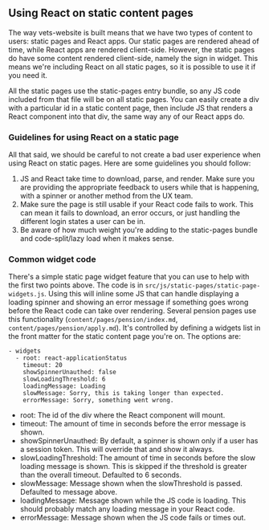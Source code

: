 ## Using React on static content pages

The way vets-website is built means that we have two types of content to users: static pages and React apps. Our static pages are rendered ahead of time, while React apps are rendered client-side. However, the static pages do have some content rendered client-side, namely the sign in widget. This means we're including React on all static pages, so it is possible to use it if you need it.

All the static pages use the static-pages entry bundle, so any JS code included from that file will be on all static pages. You can easily create a div with a particular id in a static content page, then include JS that renders a React component into that div, the same way any of our React apps do.

### Guidelines for using React on a static page

All that said, we should be careful to not create a bad user experience when using React on static pages. Here are some guidelines you should follow:

1. JS and React take time to download, parse, and render. Make sure you are providing the appropriate feedback to users while that is happening, with a spinner or another method from the UX team.
2. Make sure the page is still usable if your React code fails to work. This can mean it fails to download, an error occurs, or just handling the different login states a user can be in.
3. Be aware of how much weight you're adding to the static-pages bundle and code-split/lazy load when it makes sense.

### Common widget code

There's a simple static page widget feature that you can use to help with the first two points above. The code is in `src/js/static-pages/static-page-widgets.js`. Using this will inline some JS that can handle displaying a loading spinner and showing an error message if something goes wrong before the React code can take over rendering. Several pension pages use this functionality (`content/pages/pension/index.md`, `content/pages/pension/apply.md`). It's controlled by defining a widgets list in the front matter for the static content page you're on. The options are:

```
- widgets
  - root: react-applicationStatus
    timeout: 20
    showSpinnerUnauthed: false
    slowLoadingThreshold: 6
    loadingMessage: Loading
    slowMessage: Sorry, this is taking longer than expected.
    errorMessage: Sorry, something went wrong.
```

- root: The id of the div where the React component will mount.
- timeout: The amount of time in seconds before the error message is shown.
- showSpinnerUnauthed: By default, a spinner is shown only if a user has a session token. This will override that and show it always.
- slowLoadingThreshold: The amount of time in seconds before the slow loading message is shown. This is skipped if the threshold is greater than the overall timeout. Defaulted to 6 seconds.
- slowMessage: Message shown when the slowThreshold is passed. Defaulted to message above.
- loadingMessage: Message shown while the JS code is loading. This should probably match any loading message in your React code.
- errorMessage: Message shown when the JS code fails or times out.
